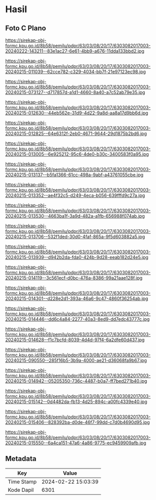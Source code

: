 # Hasil

## Foto C Plano

https://sirekap-obj-formc.kpu.go.id/8b58/pemilu/pdpr/63/03/08/20/17/6303082017003-20240222-143211--83e1ac27-6e61-4bb9-a676-11dda133bbd2.jpg

https://sirekap-obj-formc.kpu.go.id/8b58/pemilu/pdpr/63/03/08/20/17/6303082017003-20240215-011039--62cce782-c329-4034-bb7f-21e97123ec98.jpg

https://sirekap-obj-formc.kpu.go.id/8b58/pemilu/pdpr/63/03/08/20/17/6303082017003-20240215-073127--d717857d-a1d1-4660-8a40-a7c52ab79e35.jpg

https://sirekap-obj-formc.kpu.go.id/8b58/pemilu/pdpr/63/03/08/20/17/6303082017003-20240215-012630--44eb562e-31d9-4d22-9a8d-aa8a17d9bb6d.jpg

https://sirekap-obj-formc.kpu.go.id/8b58/pemilu/pdpr/63/03/08/20/17/6303082017003-20240215-012825--64e6312f-2eb0-4671-9644-29d1875b2bd6.jpg

https://sirekap-obj-formc.kpu.go.id/8b58/pemilu/pdpr/63/03/08/20/17/6303082017003-20240215-013005--6e925212-95c6-4de0-b30c-3400583f0a95.jpg

https://sirekap-obj-formc.kpu.go.id/8b58/pemilu/pdpr/63/03/08/20/17/6303082017003-20240215-013137--b5fa1366-61cc-498a-9abf-a43761055cbe.jpg

https://sirekap-obj-formc.kpu.go.id/8b58/pemilu/pdpr/63/03/08/20/17/6303082017003-20240215-013352--ae4f32c5-d249-4eca-b056-639fffd9c27a.jpg

https://sirekap-obj-formc.kpu.go.id/8b58/pemilu/pdpr/63/03/08/20/17/6303082017003-20240215-013530--4663ba1f-3a9d-482a-a1fb-656988f074ab.jpg

https://sirekap-obj-formc.kpu.go.id/8b58/pemilu/pdpr/63/03/08/20/17/6303082017003-20240215-013706--532f1ded-30d0-4faf-865a-9f5d603882a5.jpg

https://sirekap-obj-formc.kpu.go.id/8b58/pemilu/pdpr/63/03/08/20/17/6303082017003-20240215-013939--d942b2da-fda0-424b-9d28-eeab182d24e5.jpg

https://sirekap-obj-formc.kpu.go.id/8b58/pemilu/pdpr/63/03/08/20/17/6303082017003-20240215-014119--3c561ecf-d0bc-476a-8386-99a21aae128f.jpg

https://sirekap-obj-formc.kpu.go.id/8b58/pemilu/pdpr/63/03/08/20/17/6303082017003-20240215-014301--d228e2d1-393a-46a6-9c47-4860f36254ab.jpg

https://sirekap-obj-formc.kpu.go.id/8b58/pemilu/pdpr/63/03/08/20/17/6303082017003-20240215-014446--dd6c4a84-2277-40a3-8ed9-dd7edc43777c.jpg

https://sirekap-obj-formc.kpu.go.id/8b58/pemilu/pdpr/63/03/08/20/17/6303082017003-20240215-014628--f1c7bcfd-8039-4d4d-97f4-6a2dfe60d437.jpg

https://sirekap-obj-formc.kpu.go.id/8b58/pemilu/pdpr/63/03/08/20/17/6303082017003-20240215-090550--285f16b5-3b9a-4000-ae21-d36068fa9b67.jpg

https://sirekap-obj-formc.kpu.go.id/8b58/pemilu/pdpr/63/03/08/20/17/6303082017003-20240215-014942--05205350-736c-4487-b0a7-ff7bed271b40.jpg

https://sirekap-obj-formc.kpu.go.id/8b58/pemilu/pdpr/63/03/08/20/17/6303082017003-20240215-015142--0d4482da-fb13-4d25-894c-a00fc4339e40.jpg

https://sirekap-obj-formc.kpu.go.id/8b58/pemilu/pdpr/63/03/08/20/17/6303082017003-20240215-015406--828392ba-d0de-46f7-99dd-c7d0b4690d95.jpg

https://sirekap-obj-formc.kpu.go.id/8b58/pemilu/pdpr/63/03/08/20/17/6303082017003-20240215-015550--6a4ca151-47a6-4a86-9775-ec9459909afb.jpg


## Metadata

| Key        | Value               |
| ---------- | ------------------- |
| Time Stamp | 2024-02-22 15:03:39 |
| Kode Dapil | 6301                |



